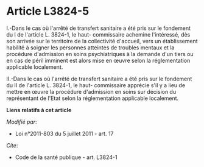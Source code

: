# Article L3824-5

I.-Dans le cas où l'arrêté de transfert sanitaire a été pris sur le fondement du I de l'article L. 3824-1, le haut-
commissaire achemine l'intéressé, dès son arrivée sur le territoire de la collectivité d'accueil, vers un établissement
habilité à soigner les personnes atteintes de troubles mentaux et la procédure d'admission en soins psychiatriques à la
demande d'un tiers ou en cas de péril imminent est alors mise en œuvre selon la réglementation applicable localement. 

II.-Dans le cas où l'arrêté de transfert sanitaire a été pris sur le fondement du II de l'article L. 3824-1, le haut-
commissaire apprécie s'il y a lieu de mettre en œuvre la procédure d'admission en soins sur décision du représentant de
l'Etat selon la réglementation applicable localement.

**Liens relatifs à cet article**

_Modifié par_:

  - Loi n°2011-803 du 5 juillet 2011 - art. 17

_Cite_:

  - Code de la santé publique - art. L3824-1
